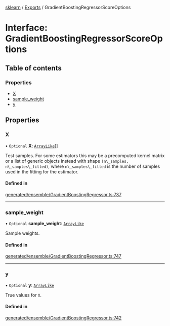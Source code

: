 [sklearn](../readme.md) / [Exports](../modules.md) / GradientBoostingRegressorScoreOptions

# Interface: GradientBoostingRegressorScoreOptions

## Table of contents

### Properties

- [X](GradientBoostingRegressorScoreOptions.md#x)
- [sample\_weight](GradientBoostingRegressorScoreOptions.md#sample_weight)
- [y](GradientBoostingRegressorScoreOptions.md#y)

## Properties

### X

• `Optional` **X**: [`ArrayLike`](../modules.md#arraylike)[]

Test samples. For some estimators this may be a precomputed kernel matrix or a list of generic objects instead with shape `(n\_samples, n\_samples\_fitted)`, where `n\_samples\_fitted` is the number of samples used in the fitting for the estimator.

#### Defined in

[generated/ensemble/GradientBoostingRegressor.ts:737](https://github.com/transitive-bullshit/scikit-learn-ts/blob/367336a/packages/sklearn/src/generated/ensemble/GradientBoostingRegressor.ts#L737)

___

### sample\_weight

• `Optional` **sample\_weight**: [`ArrayLike`](../modules.md#arraylike)

Sample weights.

#### Defined in

[generated/ensemble/GradientBoostingRegressor.ts:747](https://github.com/transitive-bullshit/scikit-learn-ts/blob/367336a/packages/sklearn/src/generated/ensemble/GradientBoostingRegressor.ts#L747)

___

### y

• `Optional` **y**: [`ArrayLike`](../modules.md#arraylike)

True values for `X`.

#### Defined in

[generated/ensemble/GradientBoostingRegressor.ts:742](https://github.com/transitive-bullshit/scikit-learn-ts/blob/367336a/packages/sklearn/src/generated/ensemble/GradientBoostingRegressor.ts#L742)
